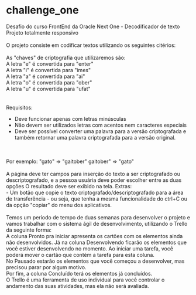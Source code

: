 # challenge_one
 Desafio do curso FrontEnd da Oracle Next One - Decodificador de texto <br>
 Projeto totalmente responsivo
<br>
<br>
O projeto consiste em codificar textos utilizando os seguintes citérios: 
<br>
<br>
As "chaves" de criptografia que utilizaremos são:<br>
A letra "e" é convertida para "enter"<br>
A letra "i" é convertida para "imes"<br>
A letra "a" é convertida para "ai"<br>
A letra "o" é convertida para "ober"<br>
A letra "u" é convertida para "ufat"<br>
<br>
<br>
Requisitos:<br>
- Deve funcionar apenas com letras minúsculas<br>
- Não devem ser utilizados letras com acentos nem caracteres especiais<br>
- Deve ser possível converter uma palavra para a versão criptografada e também retornar uma palavra criptografada para a versão original.
<br>
<br>
Por exemplo:
"gato" => "gaitober"
gaitober" => "gato"
<br>
<br>
A página deve ter campos para inserção do texto a ser criptografado ou descriptografado, e a pessoa usuária deve poder escolher entre as duas opções
O resultado deve ser exibido na tela.
Extras: <br>
- Um botão que copie o texto criptografado/descriptografado para a área de transferência - ou seja, que tenha a mesma funcionalidade do ctrl+C ou da opção "copiar" do menu dos aplicativos.
<br>
<br>
Temos um período de tempo de duas semanas para desenvolver o projeto e vamos trabalhar com o sistema ágil de desenvolvimento, utilizando o Trello da seguinte forma:
<br>
A coluna Pronto pra iniciar apresenta os cartões com os elementos ainda não desenvolvidos.
Já na coluna Desenvolvendo ficarão os elementos que você estiver desenvolvendo no momento. Ao iniciar uma tarefa, você poderá mover o cartão que contém a tarefa para esta coluna.<br>
No Pausado estarão os elementos que você começou a desenvolver, mas precisou parar por algum motivo.<br>
Por fim, a coluna Concluído terá os elementos já concluídos.<br>
O Trello é uma ferramenta de uso individual para você controlar o andamento das suas atividades, mas ela não será avaliada.<br>
